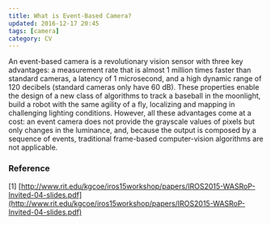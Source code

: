```yaml
---
title: What is Event-Based Camera?
updated: 2016-12-17 20:45
tags: [camera]
category: CV
---
```


An event-based camera is a revolutionary vision sensor with three key advantages: a measurement rate that is almost 1 million times faster than standard cameras, a latency of 1 microsecond, and a high dynamic range of 120 decibels (standard cameras only have 60 dB). These properties enable the design of a new class of algorithms to track a baseball in the moonlight, build a robot with the same agility of a fly, localizing and mapping in challenging lighting conditions. However, all these advantages come at a cost: an event camera does not provide the grayscale values of pixels but only changes in the luminance, and, because the output is composed by a sequence of events, traditional frame-based computer-vision algorithms are not applicable.

### Reference

[1] [http://www.rit.edu/kgcoe/iros15workshop/papers/IROS2015-WASRoP-Invited-04-slides.pdf](http://www.rit.edu/kgcoe/iros15workshop/papers/IROS2015-WASRoP-Invited-04-slides.pdf)
